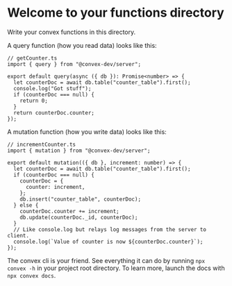# Welcome to your functions directory

Write your convex functions in this directory.

A query function (how you read data) looks like this:

```
// getCounter.ts
import { query } from "@convex-dev/server";

export default query(async ({ db }): Promise<number> => {
  let counterDoc = await db.table("counter_table").first();
  console.log("Got stuff");
  if (counterDoc === null) {
    return 0;
  }
  return counterDoc.counter;
});
```

A mutation function (how you write data) looks like this:

```
// incrementCounter.ts
import { mutation } from "@convex-dev/server";

export default mutation(({ db }, increment: number) => {
  let counterDoc = await db.table("counter_table").first();
  if (counterDoc === null) {
    counterDoc = {
      counter: increment,
    };
    db.insert("counter_table", counterDoc);
  } else {
    counterDoc.counter += increment;
    db.update(counterDoc._id, counterDoc);
  }
  // Like console.log but relays log messages from the server to client.
  console.log(`Value of counter is now ${counterDoc.counter}`);
});
```

The convex cli is your friend. See everything it can do by running
`npx convex -h` in your project root directory. To learn more, launch the docs
with `npx convex docs`.
